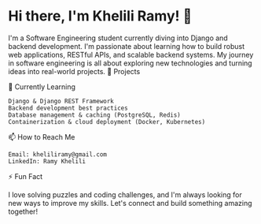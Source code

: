 <h1>Hi there, I'm Khelili Ramy! 👋</h1>

I'm a Software Engineering student currently diving into Django and backend development. I'm passionate about learning how to build robust web applications, RESTful APIs, and scalable backend systems. My journey in software engineering is all about exploring new technologies and turning ideas into real-world projects.
🔭 Projects

🌱 Currently Learning

    Django & Django REST Framework
    Backend development best practices
    Database management & caching (PostgreSQL, Redis)
    Containerization & cloud deployment (Docker, Kubernetes)

📫 How to Reach Me

    Email: kheliliramy@gmail.com
    LinkedIn: Ramy Khelili

⚡ Fun Fact

I love solving puzzles and coding challenges, and I'm always looking for new ways to improve my skills. Let's connect and build something amazing together!
